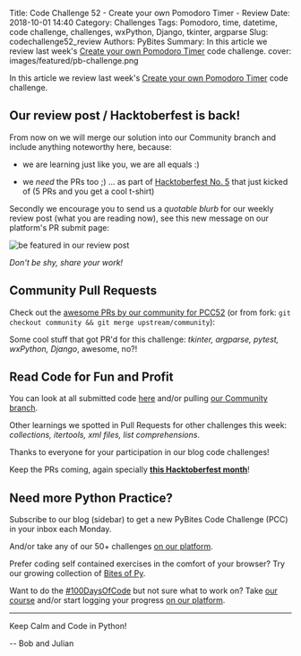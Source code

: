 Title: Code Challenge 52 - Create your own Pomodoro Timer - Review
Date: 2018-10-01 14:40
Category: Challenges
Tags: Pomodoro, time, datetime, code challenge, challenges, wxPython, Django, tkinter, argparse
Slug: codechallenge52_review
Authors: PyBites
Summary: In this article we review last week's [Create your own Pomodoro Timer](http://pybit.es/codechallenge52.html) code challenge. 
cover: images/featured/pb-challenge.png

In this article we review last week's [Create your own Pomodoro Timer](http://pybit.es/codechallenge52.html) code challenge. 

## Our review post / Hacktoberfest is back!

From now on we will merge our solution into our Community branch and include anything noteworthy here, because:

- we are learning just like you, we are all equals :)

- we _need_ the PRs too ;) ... as part of [Hacktoberfest No. 5](https://hacktoberfest.digitalocean.com) that just kicked of (5 PRs and you get a cool t-shirt)

Secondly we encourage you to send us a _quotable blurb_ for our weekly review post (what you are reading now), see this new message on our platform's PR submit page:

![be featured in our review post]({filename}/images/platform-submit-review-blurb.png)

_Don't be shy, share your work!_

## Community Pull Requests

Check out the [awesome PRs by our community for PCC52](https://github.com/pybites/challenges/tree/community/52) (or from fork: `git checkout community && git merge upstream/community`):

Some cool stuff that got PR'd for this challenge: _tkinter, argparse, pytest, wxPython, Django_, awesome, no?!

## Read Code for Fun and Profit

You can look at all submitted code [here](https://github.com/pybites/challenges/pulls?q=is%3Apr+is%3Aclosed) and/or pulling [our Community branch](https://github.com/pybites/challenges/tree/community).

Other learnings we spotted in Pull Requests for other challenges this week: _collections, itertools, xml files, list comprehensions_.

Thanks to everyone for your participation in our blog code challenges! 

Keep the PRs coming, again specially __[this Hacktoberfest month](https://hacktoberfest.digitalocean.com)__!

## Need more Python Practice?

Subscribe to our blog (sidebar) to get a new PyBites Code Challenge (PCC) in your inbox each Monday. 

And/or take any of our 50+ challenges [on our platform](https://codechalleng.es/challenges/). 

Prefer coding self contained exercises in the comfort of your browser? Try our growing collection of [Bites of Py](https://codechalleng.es/bites/).

Want to do the [#100DaysOfCode](https://twitter.com/hashtag/100DaysOfCode?src=hash&lang=en) but not sure what to work on? Take [our course](https://talkpython.fm/100days?utm_source=pybites) and/or start logging your progress [on our platform](https://codechalleng.es/100days/).

---

Keep Calm and Code in Python!

-- Bob and Julian
